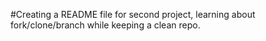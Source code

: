 #Creating a README file for second project, learning about fork/clone/branch while keeping a clean repo.
